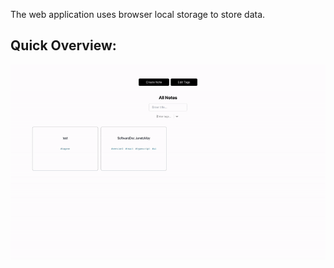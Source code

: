 
The web application uses browser local storage to store data.



## Quick Overview:

![](https://github.com/nkouki98/NotesNow/blob/main/ScreenRecording2024-06-03at12.47.06AM-ezgif.com-video-to-gif-converter.gif)

